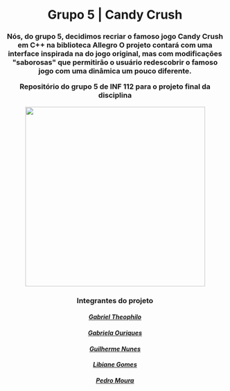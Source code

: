 <h1 align="center">
  Grupo 5 | Candy Crush
</h1>
<h3 align="center">
  Nós, do grupo 5, decidimos recriar o famoso jogo Candy Crush em C++ na biblioteca Allegro
  O projeto contará com uma interface inspirada na do jogo original, mas com modificações "saborosas" que permitirão o usuário redescobrir o famoso jogo com uma dinâmica um pouco diferente.

  Repositório do grupo 5 de INF 112 para o projeto final da disciplina
</h3>

<div align="center">
  <img  src="https://i.imgur.com/LKOFabQ.png" width="415px" heigth="405px"/>


<h3> Integrantes do projeto </h3>

  <h4><a href="https://github.com/GabrielTheophilo"><em>Gabriel Theophilo</em></a>
  <h4><a href="https://github.com/Gabrielaogd"><em>Gabriela Ouriques</em></a></h4>
  <h4><a href="https://github.com/guinlops"><em>Guilherme Nunes</em></a></h4>
  <h4><a href="https://github.com/Libianegomes"><em>Libiane Gomes</em></a></h4>
  <h4><a href="https://github.com/pedroohm"><em>Pedro Moura</em></a></h4>

</div>